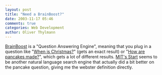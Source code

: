 ```yaml
---
layout: post
title: "Need a BrainBoost?"
date: 2003-11-17 05:46
comments: true
categories: Web Development
author: Oliver Thylmann
---
```



[BrainBoost](http://brainboost.com/) is a &quot;Question Answering Engine&quot;, meaning that you plug in a question like &quot;[When is Christmas?](http://brainboost.com:444/search.asp?Q=When+is+Christmas%3F&amp;QT=1&amp;x=0&amp;y=0)&quot; (gets an exact result) or &quot;[How are pancakes made?](http://brainboost.com:444/search.asp?Q=How+are+pancakes+made%3F&amp;QT=1&amp;submit1=Ask+BrainBoost)&quot;, which gets a lot of different results. [MIT's Start](http://www.ai.mit.edu/projects/infolab/ailab.html) seems to be another natural language search engine that actually did a bit better on the pancake question, giving me the webster definition directly.


